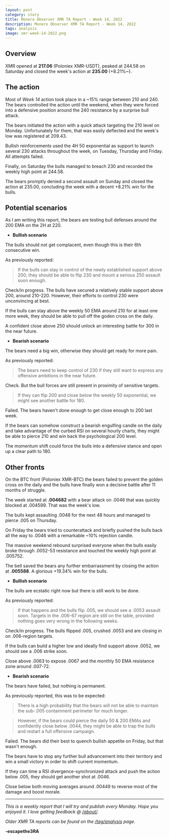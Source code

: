 ```yaml
---
layout: post
category: story
title: Monero Observer XMR TA Report - Week 14, 2022
description: Monero Observer XMR TA Report - Week 14, 2022
tags: analysis
image: xmr-week-14-2022.png
---
```


## Overview

XMR opened at **217.06** (Poloniex XMR-USDT), peaked at 244.58 on Saturday and closed the week's action at **235.00** (+8.21%~).

## The action

Most of *Week 14* action took place in a ~15% range between 210 and 240. The bears controlled the action until the weekend, when they were forced into a defensive position around the 240 resistance by a surprise bull attack.

The bears initiated the action with a quick attack targeting the 210 level on Monday. Unfortunately for them, that was easily deflected and the week's low was registered at 209.43.

Bullish reinforcements used the 4H 50 exponential as support to launch several 230 attacks throughout the week, on Tuesday, Thursday and Friday. All attempts failed.

Finally, on Saturday the bulls managed to breach 230 and recorded the weekly high point at 244.58.

The bears promptly denied a second assault on Sunday and closed the action at 235.00, concluding the week with a decent +8.21% win for the bulls.

## Potential scenarios

As I am writing this report, the bears are testing bull defenses around the 200 EMA on the 2H at 220. 

- **Bullish scenario**

The bulls should not get complacent, even though this is their 6th consecutive win.

As previously reported:

> If the bulls can stay in control of the newly established support above 200, they should be able to flip 230 and mount a serious 250 assault soon enough.

Check/in progress. The bulls have secured a relatively stable support above 200, around 210-220. However, their efforts to control 230 were unconvincing at best.

If the bulls can stay above the weekly 50 EMA around 210 for at least one more week, they should be able to pull off the goden cross on the daily.

A confident close above 250 should unlock an interesting battle for 300 in the near future.


- **Bearish scenario**

The bears need a big win, otherwise they should get ready for more pain.

As previously reported:

> The bears need to keep control of 230 if they still want to express any offensive ambitions in the near future. 

Check. But the bull forces are still present in proximity of sensitive targets.

> If they can flip 200 and close below the weekly 50 exponential, we might see another battle for 180. 

Failed. The bears haven't done enough to get close enough to 200 last week. 

If the bears can somehow construct a bearish engulfing candle on the daily and take advantage of the curbed RSI on several hourly charts, they might be able to pierce 210 and win back the psychological 200 level.

The momentum shift could force the bulls into a defensive stance and open up a clear path to 180.


## Other fronts

On the BTC front (Poloniex XMR-BTC) the bears failed to prevent the golden cross on the daily and the bulls have finally won a decisive battle after 11 months of struggle. 

The week started at **.004682** with a bear attack on .0046 that was quickly blocked at .004599. That was the week's low.

The bulls kept assaulting .0048 for the next 48 hours and managed to pierce .005 on Thursday.

On Friday the bears tried to counterattack and briefly pushed the bulls back all the way to .0046 with a remarkable ~10% rejection candle.

The massive weekend rebound surprised everyone when the bulls easily broke through .0052-53 resistance and touched the weekly high point at .005752. 

The bell saved the bears any further embarrassment by closing the action at **.005588**. A glorious +19.34% win for the bulls.


- **Bullish scenario**

The bulls are ecstatic right now but there is still work to be done. 

As previously reported:

> If that happens and the bulls flip .005, we should see a .0053 assault soon. Targets in the .006-67 region are still on the table, provided nothing goes very wrong in the following weeks.

Check/in progress. The bulls flipped .005, crushed .0053 and are closing in on .006-region targets.

If the bulls can build a higher low and ideally find support above .0052, we should see a .006 strike soon.

Close above .0063 to expose .0067 and the monthly 50 EMA resistance zone around .007-72.


- **Bearish scenario**

The bears have failed, but nothing is permanent.

As previously reported, this was to be expected:

> There is a high probability that the bears will not be able to maintain the sub-.005 containment perimeter for much longer.

> However, if the bears could pierce the daily 50 & 200 EMAs and confidently close below .0044, they might be able to trap the bulls and restart a full offensive campaign.

Failed. The bears did their best to quench bullish appetite on Friday, but that wasn't enough.

The bears have to stop any further bull advancement into their territory and win a small victory in order to shift current momentum.

If they can time a RSI divergence-synchronized attack and push the action below .005, they should get another shot at .0046. 

Close below both moving averages around .00449 to reverse most of the damage and boost morale.


---

*This is a weekly report that I will try and publish every Monday. Hope you enjoyed it. I love getting feedback @ [/about/](/about/).*

*Older XMR TA reports can be found on the [/tag/analysis](/tag/analysis) page.*

**-escapethe3RA**
